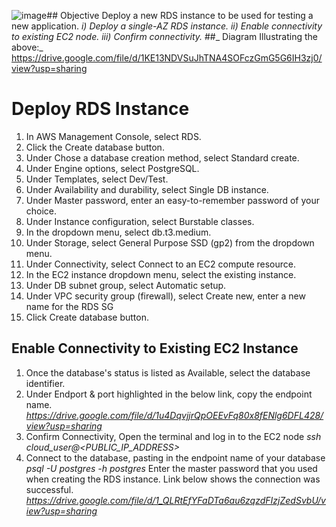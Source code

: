 ![image](https://github.com/Irene890/Cloud-Tasks/assets/133228414/f70f24ca-c750-4b0a-b8e8-b865cdb35ad2)## Objective
Deploy a new RDS instance to be used for testing a new application. 
_i) Deploy a single-AZ RDS instance._
_ii) Enable connectivity to existing EC2 node._
_iii) Confirm connectivity._
##_ Diagram Illustrating the above:_
https://drive.google.com/file/d/1KE13NDVSuJhTNA4SOFczGmG5G6IH3zj0/view?usp=sharing

# Deploy RDS Instance
1) In AWS Management Console, select RDS.
2) Click the Create database button.
3) Under Chose a database creation method, select Standard create.
4) Under Engine options, select PostgreSQL.
5) Under Templates, select Dev/Test.
6) Under Availability and durability, select Single DB instance.
7) Under Master password, enter an easy-to-remember password of your choice.
8) Under Instance configuration, select Burstable classes.
9) In the dropdown menu, select db.t3.medium.
10) Under Storage, select General Purpose SSD (gp2) from the dropdown menu.
11) Under Connectivity, select Connect to an EC2 compute resource.
12) In the EC2 instance dropdown menu, select the existing instance.
13) Under DB subnet group, select Automatic setup.
14) Under VPC security group (firewall), select Create new, enter a new name for the RDS SG
15) Click Create database button.

## Enable Connectivity to Existing EC2 Instance
1) Once the database's status is listed as Available, select the database identifier.
2) Under Endport & port highlighted in the below link, copy the endpoint name.
_https://drive.google.com/file/d/1u4DqvjjrQpOEEvFq80x8fENlg6DFL428/view?usp=sharing_
4) Confirm Connectivity, Open the terminal and log in to the EC2 node
_ssh cloud_user@<PUBLIC_IP_ADDRESS>_
5) Connect to the database, pasting in the endpoint name of your database
_psql -U postgres -h <endpoint name for your database> postgres_
Enter the master password that you used when creating the RDS instance. 
Link below shows the connection was successful.
_https://drive.google.com/file/d/1_QLRtEfYFaDTa6au6zqzdFIzjZedSvbU/view?usp=sharing_
